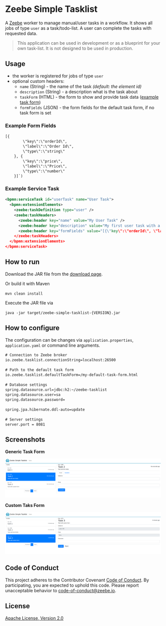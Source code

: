 Zeebe Simple Tasklist
=========================

A [Zeebe](https://zeebe.io) worker to manage manual/user tasks in a workflow. It shows all jobs of type `user` as a task/todo-list. A user can complete the tasks with requested data. 

> This application can be used in development or as a blueprint for your own task-list. It is not designed to be used in production. 

## Usage

* the worker is registered for jobs of type `user`
* optional custom headers:
  * `name` (String) - the name of the task _(default: the element id)_
  * `description` (String) - a description what is the task about
  * `taskForm` (HTML) - the form to show and provide task data ([example task form](https://github.com/zeebe-io/zeebe-simple-tasklist/blob/master/src/test/resources/custom-task-form.html))
  * `formFields` (JSON) - the form fields for the default task form, if no task form is set

### Example Form Fields

```
[{
		\"key\":\"orderId\", 
		\"label\":\"Order Id\", 
		\"type\":\"string\"
	}, {
		\"key\":\"price\", 
		\"label\":\"Price\", 
		\"type\":\"number\"
	}]`)
```

### Example Service Task

```xml
<bpmn:serviceTask id="userTask" name="User Task">
  <bpmn:extensionElements>
    <zeebe:taskDefinition type="user" />
    <zeebe:taskHeaders>
      <zeebe:header key="name" value="My User Task" />
      <zeebe:header key="description" value="My first user task with a form field." />
      <zeebe:header key="formFields" value="[{\"key\":\"orderId\", \"label\":\"Order Id\", \"type\":\"string\"}]" />
    </zeebe:taskHeaders>
  </bpmn:extensionElements>
</bpmn:serviceTask>
```

## How to run

Download the JAR file from the [download page](https://github.com/zeebe-io/zeebe-simple-tasklist/releases).

Or build it with Maven

`mvn clean install`

Execute the JAR file via

`java -jar target/zeebe-simple-tasklist-{VERSION}.jar`

## How to configure

The configuration can be changes via `application.properties`, `application.yaml` or command line arguments.

```
# Connection to Zeebe broker
io.zeebe.tasklist.connectionString=localhost:26500

# Path to the default task form  
io.zeebe.tasklist.defaultTaskForm=/my-default-task-form.html

# Database settings
spring.datasource.url=jdbc:h2:~/zeebe-tasklist
spring.datasource.user=sa
spring.datasource.password=

spring.jpa.hibernate.ddl-auto=update

# Server settings
server.port = 8081
```

## Screenshots

**Generic Task Form**

![screenshot](docs/generic-task-form.png)

**Custom Taks Form**

![screenshot](docs/custom-task-form.png)

## Code of Conduct

This project adheres to the Contributor Covenant [Code of
Conduct](/CODE_OF_CONDUCT.md). By participating, you are expected to uphold
this code. Please report unacceptable behavior to code-of-conduct@zeebe.io.

## License

[Apache License, Version 2.0](/LICENSE) 

[broker-core]: https://github.com/zeebe-io/zeebe/tree/master/broker-core
[agpl]: https://github.com/zeebe-io/zeebe/blob/master/GNU-AGPL-3.0
